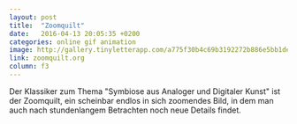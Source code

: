 ```yaml
---
layout: post
title:  "Zoomquilt"
date:   2016-04-13 20:05:35 +0200
categories: online gif animation
image: http://gallery.tinyletterapp.com/a775f30b4c69b3192272b886e5bb1de5263c5af6/images/b73f6c2d-2f80-405e-bd52-3d09d010c87f.gif
link: zoomquilt.org
column: f3
---
```


Der Klassiker zum Thema "Symbiose aus Analoger und Digitaler Kunst" ist der Zoomquilt, ein scheinbar endlos in sich zoomendes Bild, in dem man auch nach stundenlangem Betrachten noch neue Details findet.
